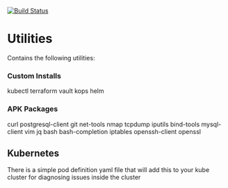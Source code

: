 [![Build Status](https://travis-ci.org/sudermanjr/utilities.svg?branch=master)](https://travis-ci.org/sudermanjr/utilities)

# Utilities

Contains the following utilities:

### Custom Installs
kubectl
terraform
vault
kops
helm

### APK Packages
curl
postgresql-client
git
net-tools
nmap
tcpdump
iputils
bind-tools
mysql-client
vim
jq
bash
bash-completion
iptables
openssh-client
openssl

## Kubernetes

There is a simple pod definition yaml file that will add this to your kube cluster for diagnosing issues inside the cluster
